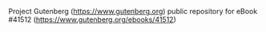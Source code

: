 Project Gutenberg (https://www.gutenberg.org) public repository for eBook #41512 (https://www.gutenberg.org/ebooks/41512)
